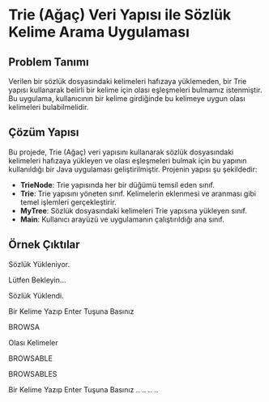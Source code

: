 # Trie (Ağaç) Veri Yapısı ile Sözlük Kelime Arama Uygulaması

## Problem Tanımı

Verilen bir sözlük dosyasındaki kelimeleri hafızaya yüklemeden, bir Trie yapısı kullanarak belirli bir kelime için olası eşleşmeleri bulmamız istenmiştir. Bu uygulama, kullanıcının bir kelime girdiğinde bu kelimeye uygun olası kelimeleri bulabilmelidir.

## Çözüm Yapısı

Bu projede, Trie (Ağaç) veri yapısını kullanarak sözlük dosyasındaki kelimeleri hafızaya yükleyen ve olası eşleşmeleri bulmak için bu yapının kullanıldığı bir Java uygulaması geliştirilmiştir. Projenin yapısı şu şekildedir:

- **TrieNode**: Trie yapısında her bir düğümü temsil eden sınıf.
- **Trie**: Trie yapısını yöneten sınıf. Kelimelerin eklenmesi ve aranması gibi temel işlemleri gerçekleştirir.
- **MyTree**: Sözlük dosyasındaki kelimeleri Trie yapısına yükleyen sınıf.
- **Main**: Kullanıcı arayüzü ve uygulamanın çalıştırıldığı ana sınıf.

## Örnek Çıktılar

Sözlük Yükleniyor.

Lütfen Bekleyin...

Sözlük Yüklendi.

Bir Kelime Yazıp Enter Tuşuna Basınız

BROWSA

Olası Kelimeler

BROWSABLE

BROWSABLES

Bir Kelime Yazıp Enter Tuşuna Basınız
..
..
..
..



